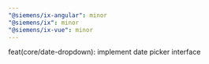 ```yaml
---
"@siemens/ix-angular": minor
"@siemens/ix": minor
"@siemens/ix-vue": minor
---
```


feat(core/date-dropdown): implement date picker interface

